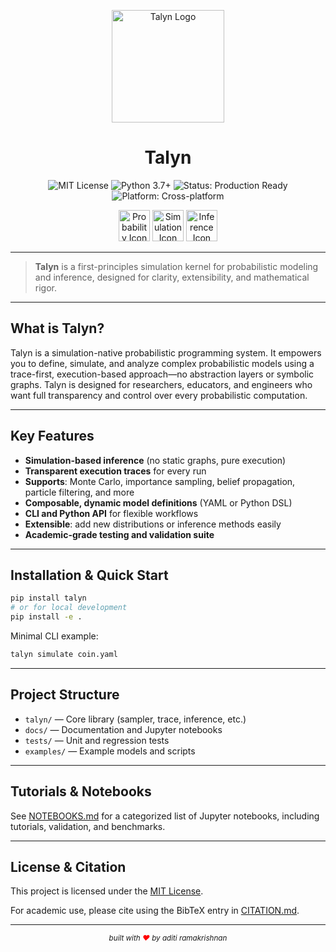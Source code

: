 <p align="center">
  <img src="https://raw.githubusercontent.com/aditirkrishna/talyn/main/docs/assets/talyn_logo.png" alt="Talyn Logo" width="180"/>
</p>

<h1 align="center">Talyn</h1>

<p align="center">
  <img src="https://img.shields.io/badge/License-MIT-green.svg" alt="MIT License"/>
  <img src="https://img.shields.io/badge/Python-3.7%2B-blue.svg" alt="Python 3.7+"/>
  <img src="https://img.shields.io/badge/Status-Production%20Ready-brightgreen.svg" alt="Status: Production Ready"/>
  <img src="https://img.shields.io/badge/Platform-Cross--platform-lightgrey.svg" alt="Platform: Cross-platform"/>
</p>

<p align="center">
  <img src="https://raw.githubusercontent.com/aditirkrishna/talyn/main/docs/assets/probability_icon.png" alt="Probability Icon" width="50"/>
  <img src="https://raw.githubusercontent.com/aditirkrishna/talyn/main/docs/assets/simulation_icon.png" alt="Simulation Icon" width="50"/>
  <img src="https://raw.githubusercontent.com/aditirkrishna/talyn/main/docs/assets/inference_icon.png" alt="Inference Icon" width="50"/>
</p>

---

> **Talyn** is a first-principles simulation kernel for probabilistic modeling and inference, designed for clarity, extensibility, and mathematical rigor.

---

## What is Talyn?

Talyn is a simulation-native probabilistic programming system. It empowers you to define, simulate, and analyze complex probabilistic models using a trace-first, execution-based approach—no abstraction layers or symbolic graphs. Talyn is designed for researchers, educators, and engineers who want full transparency and control over every probabilistic computation.

---

## Key Features

- **Simulation-based inference** (no static graphs, pure execution)
- **Transparent execution traces** for every run
- **Supports**: Monte Carlo, importance sampling, belief propagation, particle filtering, and more
- **Composable, dynamic model definitions** (YAML or Python DSL)
- **CLI and Python API** for flexible workflows
- **Extensible**: add new distributions or inference methods easily
- **Academic-grade testing and validation suite**

---

## Installation & Quick Start

```bash
pip install talyn
# or for local development
pip install -e .
```

Minimal CLI example:
```bash
talyn simulate coin.yaml
```

---

## Project Structure

- `talyn/` — Core library (sampler, trace, inference, etc.)
- `docs/` — Documentation and Jupyter notebooks
- `tests/` — Unit and regression tests
- `examples/` — Example models and scripts

---

## Tutorials & Notebooks

See [NOTEBOOKS.md](NOTEBOOKS.md) for a categorized list of Jupyter notebooks, including tutorials, validation, and benchmarks.

---

## License & Citation

This project is licensed under the [MIT License](LICENSE.md).

For academic use, please cite using the BibTeX entry in [CITATION.md](CITATION.md).

---

<footer align="center">
  <sub><i>built with <span style="color:red">❤️</span> by aditi ramakrishnan</i></sub>
</footer>
